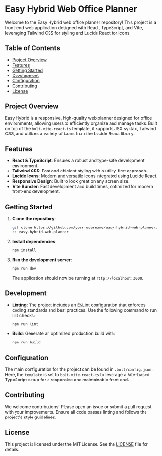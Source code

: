 # Easy Hybrid Web Office Planner

Welcome to the Easy Hybrid web office planner repository! This project is a front-end web application designed with React, TypeScript, and Vite, leveraging Tailwind CSS for styling and Lucide React for icons.

## Table of Contents

- [Project Overview](#project-overview)
- [Features](#features)
- [Getting Started](#getting-started)
- [Development](#development)
- [Configuration](#configuration)
- [Contributing](#contributing)
- [License](#license)

## Project Overview

Easy Hybrid is a responsive, high-quality web planner designed for office environments, allowing users to efficiently organize and manage tasks. Built on top of the `bolt-vite-react-ts` template, it supports JSX syntax, Tailwind CSS, and utilizes a variety of icons from the Lucide React library.

## Features

- **React & TypeScript**: Ensures a robust and type-safe development environment.
- **Tailwind CSS**: Fast and efficient styling with a utility-first approach.
- **Lucide Icons**: Modern and versatile icons integrated using Lucide React.
- **Responsive Design**: Built to look great on any screen size.
- **Vite Bundler**: Fast development and build times, optimized for modern front-end development.

## Getting Started

1. **Clone the repository**:
    ```bash
    git clone https://github.com/your-username/easy-hybrid-web-planner.git
    cd easy-hybrid-web-planner
    ```

2. **Install dependencies**:
    ```bash
    npm install
    ```

3. **Run the development server**:
    ```bash
    npm run dev
    ```
   The application should now be running at `http://localhost:3000`.

## Development

- **Linting**: The project includes an ESLint configuration that enforces coding standards and best practices. Use the following command to run lint checks:
    ```bash
    npm run lint
    ```

- **Build**: Generate an optimized production build with:
    ```bash
    npm run build
    ```

## Configuration

The main configuration for the project can be found in `.bolt/config.json`. Here, the `template` is set to `bolt-vite-react-ts` to leverage a Vite-based TypeScript setup for a responsive and maintainable front end.

## Contributing

We welcome contributions! Please open an issue or submit a pull request with your improvements. Ensure all code passes linting and follows the project's style guidelines.

## License

This project is licensed under the MIT License. See the [LICENSE](LICENSE) file for details.
